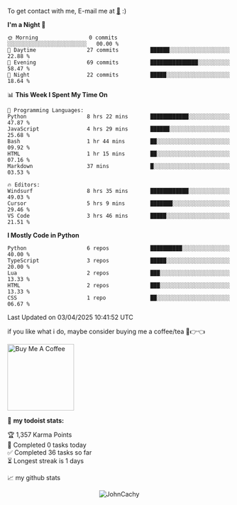 To get contact with me, E-mail me at [📧](mailto:johncachy@amiverse.uk) :)


<!--START_SECTION:waka-->
**I'm a Night 🦉** 

```text
🌞 Morning                0 commits           ░░░░░░░░░░░░░░░░░░░░░░░░░   00.00 % 
🌆 Daytime                27 commits          ██████░░░░░░░░░░░░░░░░░░░   22.88 % 
🌃 Evening                69 commits          ███████████████░░░░░░░░░░   58.47 % 
🌙 Night                  22 commits          █████░░░░░░░░░░░░░░░░░░░░   18.64 % 
```


📊 **This Week I Spent My Time On** 

```text
💬 Programming Languages: 
Python                   8 hrs 22 mins       ████████████░░░░░░░░░░░░░   47.87 % 
JavaScript               4 hrs 29 mins       ██████░░░░░░░░░░░░░░░░░░░   25.68 % 
Bash                     1 hr 44 mins        ██░░░░░░░░░░░░░░░░░░░░░░░   09.92 % 
HTML                     1 hr 15 mins        ██░░░░░░░░░░░░░░░░░░░░░░░   07.16 % 
Markdown                 37 mins             █░░░░░░░░░░░░░░░░░░░░░░░░   03.53 % 

🔥 Editors: 
Windsurf                 8 hrs 35 mins       ████████████░░░░░░░░░░░░░   49.03 % 
Cursor                   5 hrs 9 mins        ███████░░░░░░░░░░░░░░░░░░   29.46 % 
VS Code                  3 hrs 46 mins       █████░░░░░░░░░░░░░░░░░░░░   21.51 % 
```

**I Mostly Code in Python** 

```text
Python                   6 repos             ██████████░░░░░░░░░░░░░░░   40.00 % 
TypeScript               3 repos             █████░░░░░░░░░░░░░░░░░░░░   20.00 % 
Lua                      2 repos             ███░░░░░░░░░░░░░░░░░░░░░░   13.33 % 
HTML                     2 repos             ███░░░░░░░░░░░░░░░░░░░░░░   13.33 % 
CSS                      1 repo              ██░░░░░░░░░░░░░░░░░░░░░░░   06.67 % 
```




 Last Updated on 03/04/2025 10:41:52 UTC
<!--END_SECTION:waka-->

if you like what i do, maybe consider buying me a coffee/tea 🥺👉👈

<a href="https://buymeacoffee.com/johncachy" target="_blank"><img src="https://cdn.buymeacoffee.com/buttons/v2/default-red.png" alt="Buy Me A Coffee" width="150" ></a>

🚧 **my todoist stats:**

<!-- TODO-IST:START -->
🏆  1,357 Karma Points           
🌸  Completed 0 tasks today           
✅  Completed 36 tasks so far           
⏳  Longest streak is 1 days
<!-- TODO-IST:END -->

📈 my github stats

<p align="center"> <img src="https://github-readme-stats.vercel.app/api?username=chinshunyu&show_icons=true&theme=gotham" alt="JohnCachy" />




